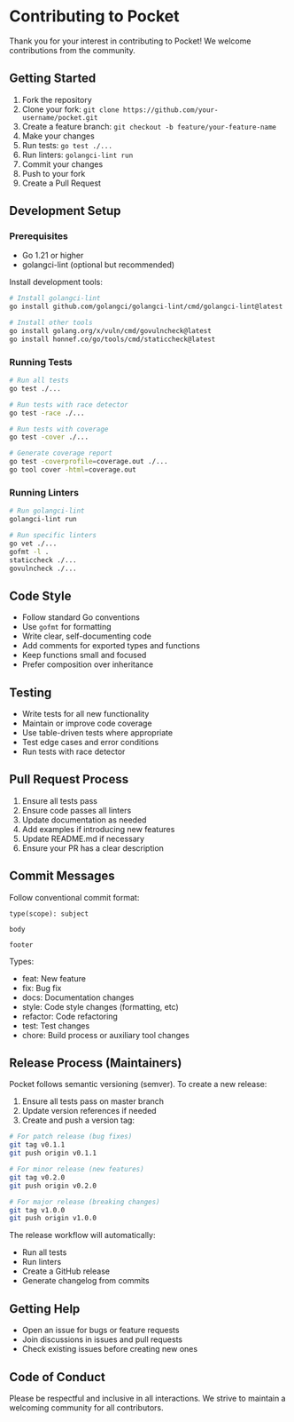 # Contributing to Pocket

Thank you for your interest in contributing to Pocket! We welcome contributions from the community.

## Getting Started

1. Fork the repository
2. Clone your fork: `git clone https://github.com/your-username/pocket.git`
3. Create a feature branch: `git checkout -b feature/your-feature-name`
4. Make your changes
5. Run tests: `go test ./...`
6. Run linters: `golangci-lint run`
7. Commit your changes
8. Push to your fork
9. Create a Pull Request

## Development Setup

### Prerequisites

- Go 1.21 or higher
- golangci-lint (optional but recommended)

Install development tools:

```bash
# Install golangci-lint
go install github.com/golangci/golangci-lint/cmd/golangci-lint@latest

# Install other tools
go install golang.org/x/vuln/cmd/govulncheck@latest
go install honnef.co/go/tools/cmd/staticcheck@latest
```

### Running Tests

```bash
# Run all tests
go test ./...

# Run tests with race detector
go test -race ./...

# Run tests with coverage
go test -cover ./...

# Generate coverage report
go test -coverprofile=coverage.out ./...
go tool cover -html=coverage.out
```

### Running Linters

```bash
# Run golangci-lint
golangci-lint run

# Run specific linters
go vet ./...
gofmt -l .
staticcheck ./...
govulncheck ./...
```

## Code Style

- Follow standard Go conventions
- Use `gofmt` for formatting
- Write clear, self-documenting code
- Add comments for exported types and functions
- Keep functions small and focused
- Prefer composition over inheritance

## Testing

- Write tests for all new functionality
- Maintain or improve code coverage
- Use table-driven tests where appropriate
- Test edge cases and error conditions
- Run tests with race detector

## Pull Request Process

1. Ensure all tests pass
2. Ensure code passes all linters
3. Update documentation as needed
4. Add examples if introducing new features
5. Update README.md if necessary
6. Ensure your PR has a clear description

## Commit Messages

Follow conventional commit format:

```
type(scope): subject

body

footer
```

Types:
- feat: New feature
- fix: Bug fix
- docs: Documentation changes
- style: Code style changes (formatting, etc)
- refactor: Code refactoring
- test: Test changes
- chore: Build process or auxiliary tool changes

## Release Process (Maintainers)

Pocket follows semantic versioning (semver). To create a new release:

1. Ensure all tests pass on master branch
2. Update version references if needed
3. Create and push a version tag:

```bash
# For patch release (bug fixes)
git tag v0.1.1
git push origin v0.1.1

# For minor release (new features)
git tag v0.2.0
git push origin v0.2.0

# For major release (breaking changes)
git tag v1.0.0
git push origin v1.0.0
```

The release workflow will automatically:
- Run all tests
- Run linters
- Create a GitHub release
- Generate changelog from commits

## Getting Help

- Open an issue for bugs or feature requests
- Join discussions in issues and pull requests
- Check existing issues before creating new ones

## Code of Conduct

Please be respectful and inclusive in all interactions. We strive to maintain a welcoming community for all contributors.